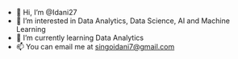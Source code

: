 - 👋 Hi, I’m @Idani27
- 👀 I’m interested in Data Analytics, Data Science, AI and Machine Learning
- 🌱 I’m currently learning Data Analytics
- 📫 You can email me at singoidani7@gmail.com

<!---
Idani27/Idani27 is a ✨ special ✨ repository because its `README.md` (this file) appears on your GitHub profile.
You can click the Preview link to take a look at your changes.
--->
